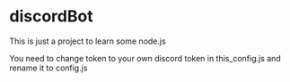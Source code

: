 # discordBot
This is just a project to learn some node.js

You need to change token to your own discord token in this_config.js and rename it to config.js

